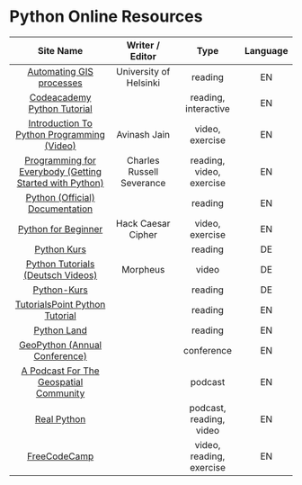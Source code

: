 # Python Online Resources

| **Site Name** | **Writer / Editor** | **Type** | **Language** |
|:---:|:---:|:---:|:---:|
| [Automating GIS processes][1] | University of Helsinki | reading | EN |
| [Codeacademy Python Tutorial][2] |  | reading, interactive | EN |
| [Introduction To Python Programming (Video)][3] | Avinash Jain | video, exercise | EN |
| [Programming for Everybody (Getting Started with Python)][4] | Charles Russell Severance | reading, video, exercise | EN |
| [Python (Official) Documentation][5] |  | reading | EN |
| [Python for Beginner][6] | Hack Caesar Cipher | video, exercise | EN |
| [Python Kurs][7] |  | reading | DE |
| [Python Tutorials (Deutsch Videos)][8] | Morpheus | video | DE |
| [Python-Kurs][9] |  | reading | DE |
| [TutorialsPoint Python Tutorial][10] |  | reading | EN |
| [Python Land][11] |  | reading | EN |
| [GeoPython (Annual Conference)][12] |   | conference | EN |
| [A Podcast For The Geospatial Community][14] |  | podcast | EN |
| [Real Python][15] |  | podcast, reading, video | EN |
| [FreeCodeCamp][16] |  | video, reading, exercise | EN |

[1]: https://automating-gis-processes.github.io
[2]: https://www.codecademy.com/catalog/language/python
[3]: https://www.udemy.com/course/pythonforbeginnersintro/
[4]: https://www.coursera.org/learn/python
[5]: https://docs.python.org/3/
[6]: https://www.udemy.com/course/python-hackcc/?LSNPUBID=JVFxdTr9V80
[7]: https://www.python-lernen.de/
[8]: https://www.youtube.com/playlist?list=PLNmsVeXQZj7q0ao69AIogD94oBgp3E9Zs
[9]: https://www.python-kurs.eu/kurs.php
[10]: https://www.tutorialspoint.com/python/
[11]: https://python.land/
[12]: http://geopython.net/
[14]: https://mapscaping.com/
[15]: https://realpython.com/
[16]: https://www.freecodecamp.org